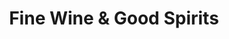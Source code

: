 ---
title: "Fine Wine & Good Spirits"
url: /allentown/fine-wine-und-good-spirits/
shop: Spirituosen
---